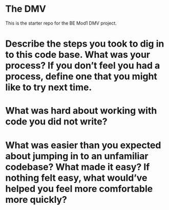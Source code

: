 # The DMV

This is the starter repo for the BE Mod1 DMV project.

# Describe the steps you took to dig in to this code base. What was your process? If you don’t feel you had a process, define one that you might like to try next time.

# What was hard about working with code you did not write?

# What was easier than you expected about jumping in to an unfamiliar codebase? What made it easy? If nothing felt easy, what would’ve helped you feel more comfortable more quickly?
